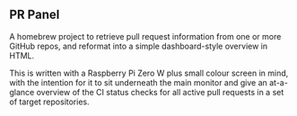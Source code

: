 ## PR Panel

A homebrew project to retrieve pull request information from one or more GitHub repos, and reformat into a simple dashboard-style overview in HTML.

This is written with a Raspberry Pi Zero W plus small colour screen in mind, with the intention for it to sit underneath the main monitor and give an at-a-glance overview of the CI status checks for all active pull requests in a set of target repositories.
